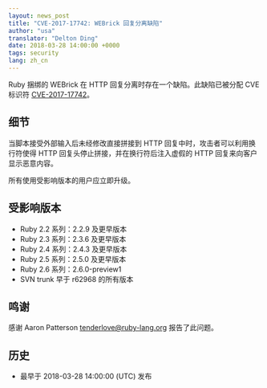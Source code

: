 ```yaml
---
layout: news_post
title: "CVE-2017-17742: WEBrick 回复分离缺陷"
author: "usa"
translator: "Delton Ding"
date: 2018-03-28 14:00:00 +0000
tags: security
lang: zh_cn
---
```


Ruby 捆绑的 WEBrick 在 HTTP 回复分离时存在一个缺陷。此缺陷已被分配 CVE 标识符 [CVE-2017-17742](http://cve.mitre.org/cgi-bin/cvename.cgi?name=CVE-2017-17742)。

## 细节

当脚本接受外部输入后未经修改直接拼接到 HTTP 回复中时，攻击者可以利用换行符使得 HTTP 回复头停止拼接，并在换行符后注入虚假的 HTTP 回复来向客户显示恶意内容。

所有使用受影响版本的用户应立即升级。

## 受影响版本

* Ruby 2.2 系列：2.2.9 及更早版本
* Ruby 2.3 系列：2.3.6 及更早版本
* Ruby 2.4 系列：2.4.3 及更早版本
* Ruby 2.5 系列：2.5.0 及更早版本
* Ruby 2.6 系列：2.6.0-preview1
* SVN trunk 早于 r62968 的所有版本

## 鸣谢

感谢 Aaron Patterson <tenderlove@ruby-lang.org> 报告了此问题。

## 历史

* 最早于 2018-03-28 14:00:00 (UTC) 发布

